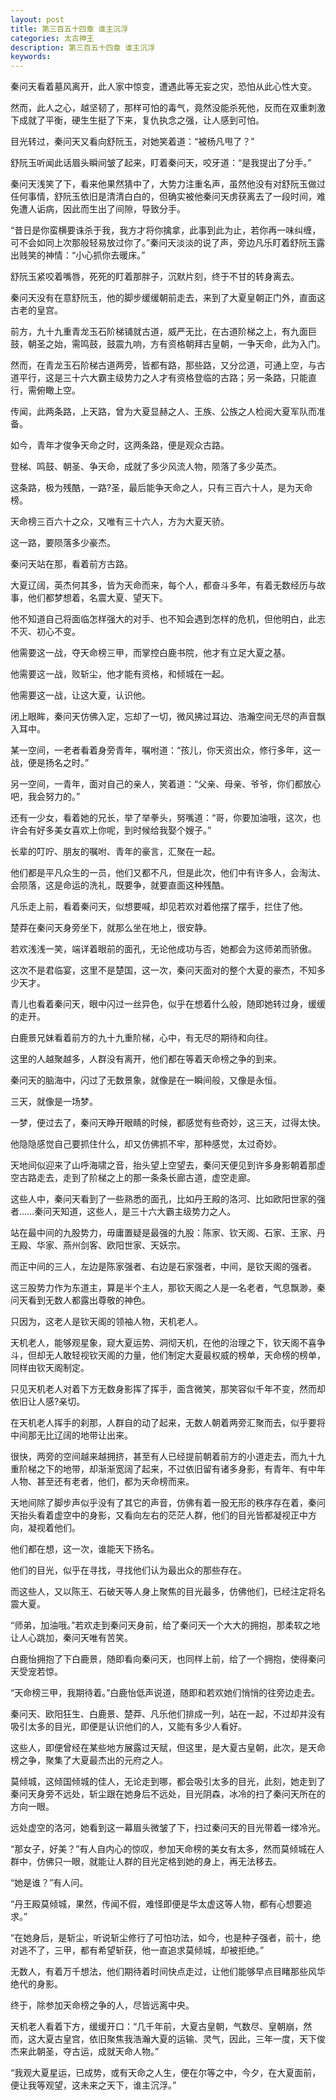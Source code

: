 ```yaml
---
layout: post
title: 第三百五十四章 谁主沉浮
categories: 太古神王
description: 第三百五十四章 谁主沉浮
keywords:
---
```


秦问天看着墓风离开，此人家中惊变，遭遇此等无妄之灾，恐怕从此心性大变。

然而，此人之心，越坚韧了，那样可怕的毒气，竟然没能杀死他，反而在双重刺激下成就了平衡，硬生生挺了下来，复仇执念之强，让人感到可怕。

目光转过，秦问天又看向舒阮玉，对她笑着道：“被杨凡甩了？”

舒阮玉听闻此话眉头瞬间皱了起来，盯着秦问天，咬牙道：“是我提出了分手。”

秦问天浅笑了下，看来他果然猜中了，大势力注重名声，虽然他没有对舒阮玉做过任何事情，舒阮玉依旧是清清白白的，但确实被他秦问天虏获离去了一段时间，难免遭人诟病，因此而生出了间隙，导致分手。

“昔日是你蛮横要诛杀于我，我方才将你擒拿，此事到此为止，若你再一味纠缠，可不会如同上次那般轻易放过你了。”秦问天淡淡的说了声，旁边凡乐盯着舒阮玉露出贱笑的神情：“小心抓你去暖床。”

舒阮玉紧咬着嘴唇，死死的盯着那胖子，沉默片刻，终于不甘的转身离去。

秦问天没有在意舒阮玉，他的脚步缓缓朝前走去，来到了大夏皇朝正门外，直面这古老的皇宫。

前方，九十九重青龙玉石阶梯铺就古道，威严无比，在古道阶梯之上，有九面巨鼓，朝圣之始，需鸣鼓，鼓震九响，方有资格朝拜古皇朝，一争天命，此为入门。

然而，在青龙玉石阶梯古道两旁，皆都有路，那些路，又分岔道，可通上空，与古道平行，这是三十六大霸主级势力之人才有资格登临的古路；另一条路，只能直行，需俯瞰上空。

传闻，此两条路，上天路，曾为大夏显赫之人、王族、公族之人检阅大夏军队而准备。

如今，青年才俊争天命之时，这两条路，便是观众古路。

登梯、鸣鼓、朝圣、争天命，成就了多少风流人物，陨落了多少英杰。

这条路，极为残酷，一路?圣，最后能争天命之人，只有三百六十人，是为天命榜。

天命榜三百六十之众，又唯有三十六人，方为大夏天骄。

这一路，要陨落多少豪杰。

秦问天站在那，看着前方古路。

大夏辽阔，英杰何其多，皆为天命而来，每个人，都奋斗多年，有着无数经历与故事，他们都梦想着，名震大夏、望天下。

他不知道自己将面临怎样强大的对手、也不知会遇到怎样的危机，但他明白，此志不灭、初心不变。

他需要这一战，夺天命榜三甲，而掌控白鹿书院，他才有立足大夏之基。

他需要这一战，败斩尘，他才能有资格，和倾城在一起。

他需要这一战，让这大夏，认识他。

闭上眼眸，秦问天仿佛入定，忘却了一切，微风拂过耳边、浩瀚空间无尽的声音飘入耳中。

某一空间，一老者看着身旁青年，嘱咐道：“孩儿，你天资出众，修行多年，这一战，便是扬名之时。”

另一空间，一青年，面对自己的亲人，笑着道：“父亲、母亲、爷爷，你们都放心吧，我会努力的。”

还有一少女，看着她的兄长，举了举拳头，努嘴道：“哥，你要加油哦，这次，也许会有好多美女喜欢上你呢，到时候给我娶个嫂子。”

长辈的叮咛、朋友的嘱咐、青年的豪言，汇聚在一起。

他们都是平凡众生的一员，他们又都不凡，但是此次，他们中有许多人，会淘汰、会陨落，这是命运的洗礼，既要争，就要直面这种残酷。

凡乐走上前，看着秦问天，似想要喊，却见若欢对着他摆了摆手，拦住了他。

楚莽在秦问天身旁坐下，就那么坐在地上，很安静。

若欢浅浅一笑，端详着眼前的面孔，无论他成功与否，她都会为这师弟而骄傲。

这次不是君临宴，这里不是楚国，这一次，秦问天面对的整个大夏的豪杰，不知多少天才。

青儿也看着秦问天，眼中闪过一丝异色，似乎在想着什么般，随即她转过身，缓缓的走开。

白鹿景兄妹看着前方的九十九重阶梯，心中，有无尽的期待和向往。

这里的人越聚越多，人群没有离开，他们都在等着天命榜之争的到来。

秦问天的脑海中，闪过了无数景象，就像是在一瞬间般，又像是永恒。

三天，就像是一场梦。

一梦，便过去了，秦问天睁开眼睛的时候，都感觉有些奇妙，这三天，过得太快。

他隐隐感觉自己要抓住什么，却又仿佛抓不牢，那种感觉，太过奇妙。

天地间似迎来了山呼海啸之音，抬头望上空望去，秦问天便见到许多身影朝着那虚空古路走去，走到了阶梯之上的那一条条长廊古道，虚空走廊。

这些人中，秦问天看到了一些熟悉的面孔，比如丹王殿的洛河、比如欧阳世家的强者……秦问天知道，这些人，是三十六大霸主级势力之人。

站在最中间的九股势力，毋庸置疑是最强的九股：陈家、钦天阁、石家、王家、丹王殿、华家、燕州剑客、欧阳世家、天妖宗。

而正中间的三人，左边是陈家强者、右边是石家强者，中间，是钦天阁的强者。

这三股势力作为东道主，算是半个主人，那钦天阁之人是一名老者，气息飘渺，秦问天看到无数人都露出尊敬的神色。

只因为，这老人是钦天阁的领袖人物，天机老人。

天机老人，能够观星象，窥大夏运势、洞彻天机，在他的治理之下，钦天阁不喜争斗，但却无人敢轻视钦天阁的力量，他们制定大夏最权威的榜单，天命榜的榜单，同样由钦天阁制定。

只见天机老人对着下方无数身影挥了挥手，面含微笑，那笑容似千年不变，然而却依旧让人感?亲切。

在天机老人挥手的刹那，人群自的动了起来，无数人朝着两旁汇聚而去，似乎要将中间那无比辽阔的地带让出来。

很快，两旁的空间越来越拥挤，甚至有人已经提前朝着前方的小道走去，而九十九重阶梯之下的地带，却渐渐宽阔了起来，不过依旧留有诸多身影，有青年、有中年人物、甚至还有老者，他们，都为天命榜而来。

天地间除了脚步声似乎没有了其它的声音，仿佛有着一股无形的秩序存在着，秦问天抬头看着虚空中的身影，又看向左右的茫茫人群，他们的目光皆都凝视正中方向，凝视着他们。

他们都在想，这一次，谁能天下扬名。

他们的目光，似乎在寻找，寻找他们认为最出众的那些存在。

而这些人，又以陈王、石破天等人身上聚焦的目光最多，仿佛他们，已经注定将名震大夏。

“师弟，加油哦。”若欢走到秦问天身前，给了秦问天一个大大的拥抱，那柔软之地让人心跳加，秦问天唯有苦笑。

白鹿怡拥抱了下白鹿景，随即看向秦问天，也同样上前，给了一个拥抱，使得秦问天受宠若惊。

“天命榜三甲，我期待着。”白鹿怡低声说道，随即和若欢她们悄悄的往旁边走去。

秦问天、欧阳狂生、白鹿景、楚莽、凡乐他们排成一列，站在一起，不过却并没有吸引太多的目光，即便是认识他们的人，又能有多少人看好。

这些人，即便曾经在某些地方展露过天赋，但这里，是大夏古皇朝，此次，是天命榜之争，聚集了大夏最杰出的元府之人。

莫倾城，这倾国倾城的佳人，无论走到哪，都会吸引太多的目光，此刻，她走到了秦问天身旁不远处，斩尘跟在她身后不远处，目光阴森，冰冷的扫了秦问天所在的方向一眼。

远处虚空的洛河，她看到这一幕眉头微皱了下，扫过秦问天的目光带着一缕冷光。

“那女子，好美？”有人自内心的惊叹，参加天命榜的美女有太多，然而莫倾城在人群中，仿佛只一眼，就能让人群的目光定格到她的身上，再无法移去。

“她是谁？”有人问。

“丹王殿莫倾城，果然，传闻不假，难怪即便是华太虚这等人物，都有心想要追求。”

“在她身后，是斩尘，听说斩尘修行了可怕功法，如今，也是种子强者，前十，绝对逃不了，三甲，都有希望斩获，他一直追求莫倾城，却被拒绝。”

无数人，有着万千想法，他们期待着时间快点走过，让他们能够早点目睹那些风华绝代的身影。

终于，除参加天命榜之争的人，尽皆远离中央。

天机老人看着下方，缓缓开口：“几千年前，大夏古皇朝，气数尽、皇朝崩，然而，这大夏古皇宫，依旧聚焦我浩瀚大夏的运输、灵气，因此，三年一度，天下俊杰来此朝圣，夺古运，成就天命人物。”

“我观大夏星运，已成势，或有天命之人生，便在尔等之中，今夕，在大夏面前，便让我等观望，这未来之天下，谁主沉浮。”
